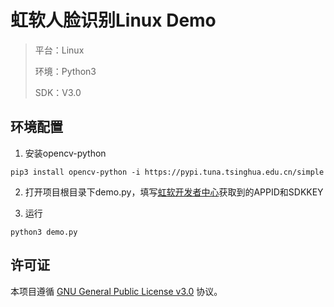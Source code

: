 # 虹软人脸识别Linux Demo

> 平台：Linux
>
> 环境：Python3
> 
> SDK：V3.0

## 环境配置

1. 安装opencv-python
```
pip3 install opencv-python -i https://pypi.tuna.tsinghua.edu.cn/simple
```

2. 打开项目根目录下demo.py，填写[虹软开发者中心](https://ai.arcsoft.com.cn/ucenter/resource/build/index.html#/application)获取到的APPID和SDKKEY

3. 运行
```
python3 demo.py
```

## 许可证
本项目遵循 [GNU General Public License v3.0](./LICENSE) 协议。